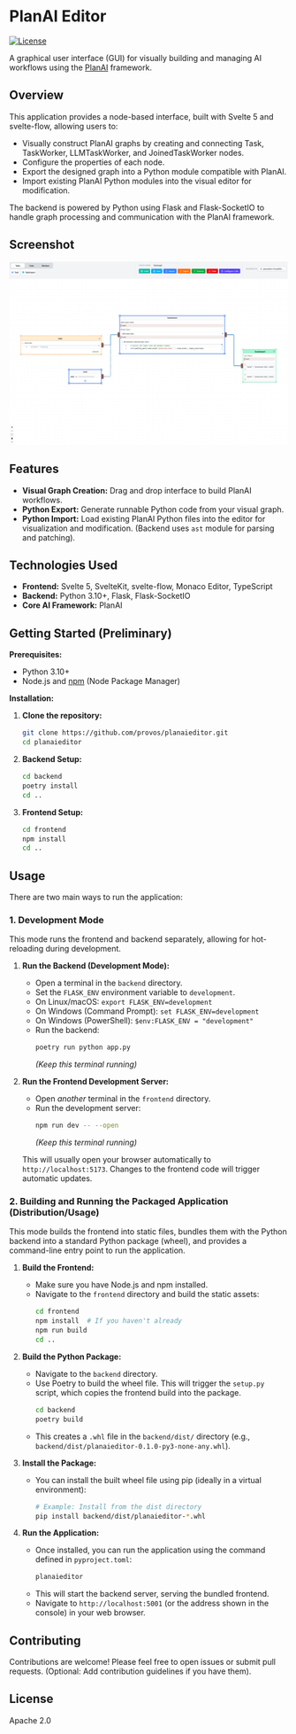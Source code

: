 # PlanAI Editor

[![License](https://img.shields.io/badge/License-Apache_2.0-blue.svg)](https://opensource.org/licenses/Apache-2.0)

A graphical user interface (GUI) for visually building and managing AI workflows using the [PlanAI](https://github.com/provos/planai) framework.

## Overview

This application provides a node-based interface, built with Svelte 5 and svelte-flow, allowing users to:

*   Visually construct PlanAI graphs by creating and connecting Task, TaskWorker, LLMTaskWorker, and JoinedTaskWorker nodes.
*   Configure the properties of each node.
*   Export the designed graph into a Python module compatible with PlanAI.
*   Import existing PlanAI Python modules into the visual editor for modification.

The backend is powered by Python using Flask and Flask-SocketIO to handle graph processing and communication with the PlanAI framework.

## Screenshot

![PlanAI Editor Screenshot](assets/planaieditor.png)

## Features

*   **Visual Graph Creation:** Drag and drop interface to build PlanAI workflows.
*   **Python Export:** Generate runnable Python code from your visual graph.
*   **Python Import:** Load existing PlanAI Python files into the editor for visualization and modification. (Backend uses `ast` module for parsing and patching).

## Technologies Used

*   **Frontend:** Svelte 5, SvelteKit, svelte-flow, Monaco Editor, TypeScript
*   **Backend:** Python 3.10+, Flask, Flask-SocketIO
*   **Core AI Framework:** PlanAI

## Getting Started (Preliminary)

**Prerequisites:**

*   Python 3.10+
*   Node.js and [npm](https://www.npmjs.com/) (Node Package Manager)

**Installation:**

1.  **Clone the repository:**
    ```bash
    git clone https://github.com/provos/planaieditor.git
    cd planaieditor
    ```
2.  **Backend Setup:**
    ```bash
    cd backend
    poetry install
    cd ..
    ```
3.  **Frontend Setup:**
    ```bash
    cd frontend
    npm install
    cd ..
    ```

## Usage

There are two main ways to run the application:

### 1. Development Mode

This mode runs the frontend and backend separately, allowing for hot-reloading during development.

1.  **Run the Backend (Development Mode):**
    *   Open a terminal in the `backend` directory.
    *   Set the `FLASK_ENV` environment variable to `development`.
      *   On Linux/macOS: `export FLASK_ENV=development`
      *   On Windows (Command Prompt): `set FLASK_ENV=development`
      *   On Windows (PowerShell): `$env:FLASK_ENV = "development"`
    *   Run the backend:
        ```bash
        poetry run python app.py
        ```
        *(Keep this terminal running)*

2.  **Run the Frontend Development Server:**
    *   Open *another* terminal in the `frontend` directory.
    *   Run the development server:
        ```bash
        npm run dev -- --open
        ```
        *(Keep this terminal running)*

    This will usually open your browser automatically to `http://localhost:5173`. Changes to the frontend code will trigger automatic updates.

### 2. Building and Running the Packaged Application (Distribution/Usage)

This mode builds the frontend into static files, bundles them with the Python backend into a standard Python package (wheel), and provides a command-line entry point to run the application.

1.  **Build the Frontend:**
    *   Make sure you have Node.js and npm installed.
    *   Navigate to the `frontend` directory and build the static assets:
        ```bash
        cd frontend
        npm install  # If you haven't already
        npm run build
        cd ..
        ```
2.  **Build the Python Package:**
    *   Navigate to the `backend` directory.
    *   Use Poetry to build the wheel file. This will trigger the `setup.py` script, which copies the frontend build into the package.
        ```bash
        cd backend
        poetry build
        ```
    *   This creates a `.whl` file in the `backend/dist/` directory (e.g., `backend/dist/planaieditor-0.1.0-py3-none-any.whl`).

3.  **Install the Package:**
    *   You can install the built wheel file using pip (ideally in a virtual environment):
        ```bash
        # Example: Install from the dist directory
        pip install backend/dist/planaieditor-*.whl
        ```

4.  **Run the Application:**
    *   Once installed, you can run the application using the command defined in `pyproject.toml`:
        ```bash
        planaieditor
        ```
    *   This will start the backend server, serving the bundled frontend.
    *   Navigate to `http://localhost:5001` (or the address shown in the console) in your web browser.

## Contributing

Contributions are welcome! Please feel free to open issues or submit pull requests. (Optional: Add contribution guidelines if you have them).

## License

Apache 2.0
